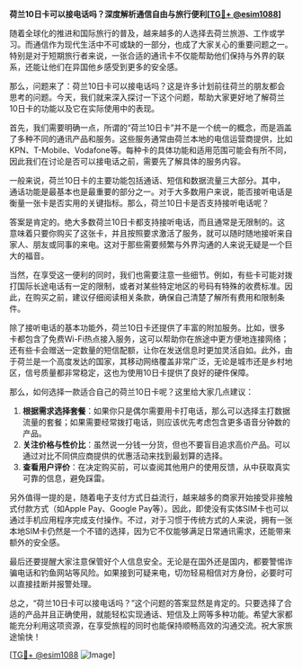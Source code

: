 **荷兰10日卡可以接电话吗？深度解析通信自由与旅行便利[[TG💪+ @esim1088](https://t.me/s/esim1088)]**

随着全球化的推进和国际旅行的普及，越来越多的人选择去荷兰旅游、工作或学习。而通信作为现代生活中不可或缺的一部分，也成了大家关心的重要问题之一。特别是对于短期旅行者来说，一张合适的通讯卡不仅能帮助他们保持与外界的联系，还能让他们在异国他乡感受到更多的安全感。

那么，问题来了：荷兰10日卡可以接电话吗？这是许多计划前往荷兰的朋友都会思考的问题。今天，我们就来深入探讨一下这个问题，帮助大家更好地了解荷兰10日卡的功能以及它在实际使用中的表现。

首先，我们需要明确一点，所谓的“荷兰10日卡”并不是一个统一的概念，而是涵盖了多种不同的通讯产品和服务。这些服务通常由荷兰本地的电信运营商提供，比如KPN、T-Mobile、Vodafone等。每种卡的具体功能和适用范围可能会有所不同，因此我们在讨论是否可以接电话之前，需要先了解具体的服务内容。

一般来说，荷兰10日卡的主要功能包括通话、短信和数据流量三大部分。其中，通话功能是最基本也是最重要的部分之一。对于大多数用户来说，能否接听电话是衡量一张卡是否实用的关键指标。那么，荷兰10日卡是否支持接听电话呢？

答案是肯定的。绝大多数荷兰10日卡都支持接听电话，而且通常是无限制的。这意味着只要你购买了这张卡，并且按照要求激活了服务，就可以随时随地接听来自家人、朋友或同事的来电。这对于那些需要频繁与外界沟通的人来说无疑是一个巨大的福音。

当然，在享受这一便利的同时，我们也需要注意一些细节。例如，有些卡可能对拨打国际长途电话有一定的限制，或者对某些特定地区的号码有特殊的收费标准。因此，在购买之前，建议仔细阅读相关条款，确保自己清楚了解所有费用和限制条件。

除了接听电话的基本功能外，荷兰10日卡还提供了丰富的附加服务。比如，很多卡都包含了免费Wi-Fi热点接入服务，这可以帮助你在旅途中更方便地连接网络；还有些卡会赠送一定数量的短信配额，让你在发送信息时更加灵活自如。此外，由于荷兰是一个高度发达的国家，其移动网络覆盖非常广泛，无论是城市还是乡村地区，信号质量都非常稳定，这也为使用10日卡提供了良好的硬件保障。

那么，如何选择一款适合自己的荷兰10日卡呢？这里给大家几点建议：

1. **根据需求选择套餐**：如果你只是偶尔需要用卡打电话，那么可以选择主打数据流量的套餐；如果需要经常拨打电话，则应该优先考虑包含更多语音分钟数的产品。
2. **关注价格与性价比**：虽然说一分钱一分货，但也不要盲目追求高价产品。可以通过对比不同供应商提供的优惠活动来找到最划算的选择。
3. **查看用户评价**：在决定购买前，可以查阅其他用户的使用反馈，从中获取真实可靠的信息，避免踩雷。

另外值得一提的是，随着电子支付方式日益流行，越来越多的商家开始接受非接触式付款方式（如Apple Pay、Google Pay等）。因此，即使没有实体SIM卡也可以通过手机应用程序完成支付操作。不过，对于习惯于传统方式的人来说，拥有一张本地SIM卡仍然是一个不错的选择，因为它不仅能够满足日常通讯需求，还能带来额外的安全感。

最后还要提醒大家注意保管好个人信息安全。无论是在国外还是国内，都要警惕诈骗电话和钓鱼网站等风险。如果接到可疑来电，切勿轻易相信对方身份，必要时可以直接挂断并报警处理。

总之，“荷兰10日卡可以接电话吗？”这个问题的答案显然是肯定的。只要选择了合适的产品并且正确使用，就能轻松实现通话、短信及上网等多种功能。希望大家都能充分利用这项资源，在享受旅程的同时也能保持顺畅高效的沟通交流。祝大家旅途愉快！

[[TG💪+ @esim1088](https://t.me/s/esim1088) ![Image](https://i.postimg.cc/4NQfJmqS/Snipaste-2025-05-13-00-14-12.png)]